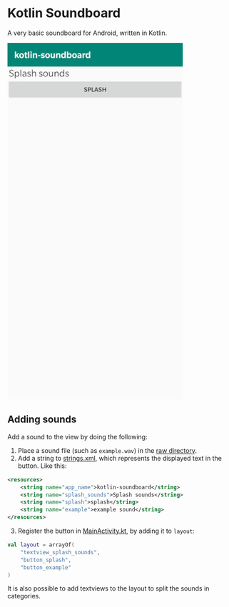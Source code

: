 # Kotlin Soundboard

A very basic soundboard for Android, written in Kotlin. 

![alt text](misc/preview.jpg "Preview of the app")

Adding sounds
----
Add a sound to the view by doing the following:
1) Place a sound file (such as `example.wav`) in the [raw directory](https://github.com/evroon/kotlin-soundboard/tree/master/app/src/main/res/raw).
2) Add a string to [strings.xml](https://github.com/evroon/kotlin-soundboard/blob/master/app/src/main/res/values/strings.xml), which represents the displayed text in the button. Like this:
```xml
<resources>
    <string name="app_name">kotlin-soundboard</string>
    <string name="splash_sounds">Splash sounds</string>
    <string name="splash">splash</string>
    <string name="example">example sound</string>
</resources>
```
3) Register the button in [MainActivity.kt](https://github.com/evroon/kotlin-soundboard/blob/master/app/src/main/java/com/evroon/kotlin_soundboard/MainActivity.kt), by adding it to `layout`:
```kotlin
val layout = arrayOf(
    "textview_splash_sounds",
    "button_splash",
    "button_example"
)
```
It is also possible to add textviews to the layout to split the sounds in categories.

